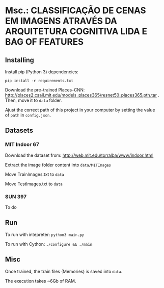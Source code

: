 # Msc.: CLASSIFICAÇÃO DE CENAS EM IMAGENS ATRAVÉS DA ARQUITETURA COGNITIVA LIDA E BAG OF FEATURES

## Installing

Install pip (Python 3) dependencies:

```pip install -r requirements.txt```

Download the pre-trained Places-CNN: http://places2.csail.mit.edu/models_places365/resnet50_places365.pth.tar . Then, move it to ```data``` folder.

Ajust the correct path of this project in your computer by setting the value of ```path``` in ```config.json```.

## Datasets

### MIT Indoor 67

Download the dataset from: http://web.mit.edu/torralba/www/indoor.html

Extract the image folder content into ```data/MITImages```

Move TrainImages.txt to ```data```

Move TestImages.txt to ```data```

### SUN 397

To do

## Run

To run with intepreter: ```python3 main.py```

To run with Cython: ```./configure && ./main```

## Misc

Once trained, the train files (Memories) is saved into ```data```. 

The execution takes ~6Gb of RAM.
